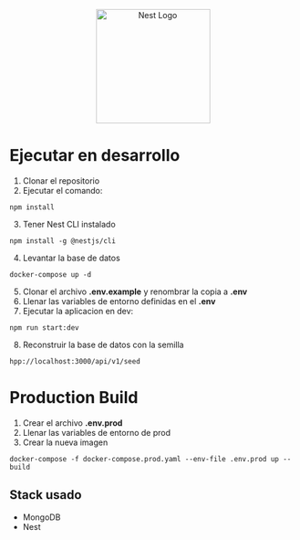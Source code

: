 <p align="center">
  <a href="http://nestjs.com/" target="blank"><img src="https://nestjs.com/img/logo-small.svg" width="200" alt="Nest Logo" /></a>
</p>

# Ejecutar en desarrollo

1. Clonar el repositorio
2. Ejecutar el comando:
```
npm install
```
3. Tener Nest CLI instalado
```
npm install -g @nestjs/cli
```
4. Levantar la base de datos
```
docker-compose up -d
```
5. Clonar el archivo __.env.example__ y renombrar la copia a __.env__
6. Llenar las variables de entorno definidas en el __.env__
7. Ejecutar la aplicacion en dev:
```
npm run start:dev
```
8. Reconstruir la base de datos con la semilla
```
hpp://localhost:3000/api/v1/seed
```

# Production Build

1. Crear el archivo __.env.prod__
2. Llenar las variables de entorno de prod
3. Crear la nueva imagen
```
docker-compose -f docker-compose.prod.yaml --env-file .env.prod up --build 
```

## Stack usado
* MongoDB
* Nest
